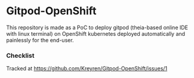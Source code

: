 # Gitpod-OpenShift

This repository is made as a PoC to deploy gitpod (theia-based online IDE with linux terminal) on OpenShift kubernetes deployed automatically and painlessly for the end-user.

### Checklist
Tracked at https://github.com/Kreyren/Gitpod-OpenShift/issues/1
